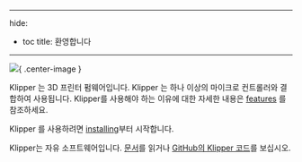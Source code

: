 ***

hide:

- toc title: 환영합니다

***

![](img/klipper-logo.png){ .center-image }

Klipper 는 3D 프린터 펌웨어입니다. Klipper 는 하나 이상의 마이크로 컨트롤러와 결합하여 사용됩니다. Klipper를 사용해야 하는 이유에 대한 자세한 내용은 [features](Features.md) 를 참조하세요.

Klipper 를 사용하려면 [installing](Installation.md)부터 시작합니다.

Klipper는 자유 소프트웨어입니다. [문서](Overview.md)를 읽거나 [GitHub의 Klipper 코드](https://github.com/Klipper3d/klipper)를 보십시오.
